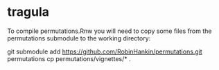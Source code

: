 # tragula

To compile permutations.Rnw you will need to copy some files from the permutations submodule to the working directory:


git submodule add https://github.com/RobinHankin/permutations.git permutations
cp permutations/vignettes/* .
